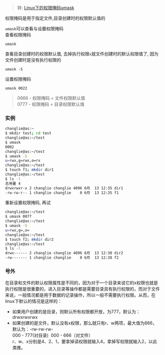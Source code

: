 > 转: [Linux下的权限掩码umask](https://www.jianshu.com/p/a092bb562a4c)

权限掩码是用于指定文件,目录创建时的权限默认值的

`umask`可以查看与设置权限掩码   
查看权限掩码
```
umask
```
查看目录创建时的权限默认值, 去掉执行权限`x`就文件创建时的默认权限值了, 因为文件创建时是没有执行权限的
```
umask -S
```
设置权限掩码
```
umask 0022
```
> 0666 - 权限掩码  = 文件权限默认值  
0777 - 权限掩码  = 目录权限默认值

### 实例
```bash
changlie@as:~
$ mkdir test; cd test
changlie@as:~/test
$ umask
0002
changlie@as:~/test
$ umask -S
u=rwx,g=rwx,o=rx
changlie@as:~/test
$ touch f1; mkdir dir1
changlie@as:~/test
$ ls -l
总用量 4
drwxrwxr-x 2 changlie changlie 4096 6月  13 12:35 dir1
-rw-rw-r-- 1 changlie changlie    0 6月  13 12:35 f1
```
重新设置权限掩码, 再试
```bash
changlie@as:~/test
$ umask 0077
changlie@as:~/test
$ umask -S
u=rwx,g=,o=
changlie@as:~/test
$ touch f2; mkdir dir2
changlie@as:~/test
$ ls -l
drwx------ 2 changlie changlie 4096 6月  13 12:38 dir2
-rw------- 1 changlie changlie    0 6月  13 12:38 f2
```

### 号外
在目录和文件的默认权限属性是不同的，因为对于一个目录来说它的x权限也就是执行权限是很重要的，进入目录等操作都是需要目录具有执行权限的，而对于文件来说，一般情况都是用于数据的记录操作，所以一般不需要执行权限。从而，在linux下默认的情况是这样的：    
- 如果用户创建的是目录，则默认所有权限都开放，为777，默认为：drwxrwxrwx   
- 如果创建的是文件，默认没有x权限，那么就只有r、w两项，最大值为666，默认为：-rw-rw-rw-   
000 - 777(对目录)  000 - 666（对文件）   
r、w、x分别是4、2、1，要拿掉读权限就输入4，拿掉写权限就输入2，以此类推。
